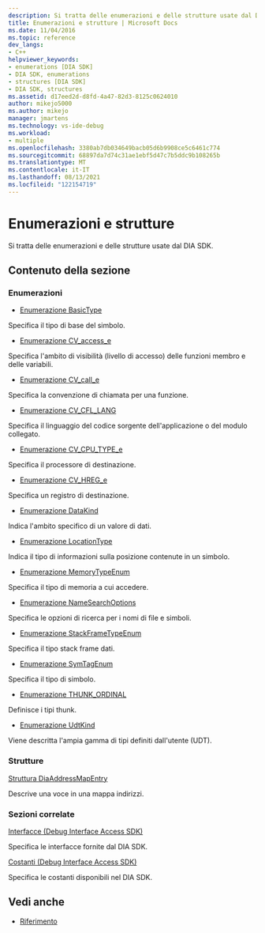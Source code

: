 ```yaml
---
description: Si tratta delle enumerazioni e delle strutture usate dal DIA SDK.
title: Enumerazioni e strutture | Microsoft Docs
ms.date: 11/04/2016
ms.topic: reference
dev_langs:
- C++
helpviewer_keywords:
- enumerations [DIA SDK]
- DIA SDK, enumerations
- structures [DIA SDK]
- DIA SDK, structures
ms.assetid: d17eed2d-d8fd-4a47-82d3-8125c0624010
author: mikejo5000
ms.author: mikejo
manager: jmartens
ms.technology: vs-ide-debug
ms.workload:
- multiple
ms.openlocfilehash: 3380ab7db034649bacb05d6b9908ce5c6461c774
ms.sourcegitcommit: 68897da7d74c31ae1ebf5d47c7b5ddc9b108265b
ms.translationtype: MT
ms.contentlocale: it-IT
ms.lasthandoff: 08/13/2021
ms.locfileid: "122154719"
---
```

# <a name="enumerations-and-structures"></a>Enumerazioni e strutture

Si tratta delle enumerazioni e delle strutture usate dal DIA SDK.

## <a name="in-this-section"></a>Contenuto della sezione

### <a name="enumerations"></a>Enumerazioni

- [Enumerazione BasicType](../../debugger/debug-interface-access/basictype.md)

 Specifica il tipo di base del simbolo.

- [Enumerazione CV_access_e](../../debugger/debug-interface-access/cv-access-e.md)

 Specifica l'ambito di visibilità (livello di accesso) delle funzioni membro e delle variabili.

- [Enumerazione CV_call_e](../../debugger/debug-interface-access/cv-call-e.md)

 Specifica la convenzione di chiamata per una funzione.

- [Enumerazione CV_CFL_LANG](../../debugger/debug-interface-access/cv-cfl-lang.md)

 Specifica il linguaggio del codice sorgente dell'applicazione o del modulo collegato.

- [Enumerazione CV_CPU_TYPE_e](../../debugger/debug-interface-access/cv-cpu-type-e.md)

 Specifica il processore di destinazione.

- [Enumerazione CV_HREG_e](../../debugger/debug-interface-access/cv-hreg-e.md)

 Specifica un registro di destinazione.

- [Enumerazione DataKind](../../debugger/debug-interface-access/datakind.md)

 Indica l'ambito specifico di un valore di dati.

- [Enumerazione LocationType](../../debugger/debug-interface-access/locationtype.md)

 Indica il tipo di informazioni sulla posizione contenute in un simbolo.

- [Enumerazione MemoryTypeEnum](../../debugger/debug-interface-access/memorytypeenum.md)

 Specifica il tipo di memoria a cui accedere.

- [Enumerazione NameSearchOptions](../../debugger/debug-interface-access/namesearchoptions.md)

 Specifica le opzioni di ricerca per i nomi di file e simboli.

- [Enumerazione StackFrameTypeEnum](../../debugger/debug-interface-access/stackframetypeenum.md)

 Specifica il tipo stack frame dati.

- [Enumerazione SymTagEnum](../../debugger/debug-interface-access/symtagenum.md)

 Specifica il tipo di simbolo.

- [Enumerazione THUNK_ORDINAL](../../debugger/debug-interface-access/thunk-ordinal.md)

 Definisce i tipi thunk.

- [Enumerazione UdtKind](../../debugger/debug-interface-access/udtkind.md)

 Viene descritta l'ampia gamma di tipi definiti dall'utente (UDT).

### <a name="structures"></a>Strutture

[Struttura DiaAddressMapEntry](../../debugger/debug-interface-access/diaaddressmapentry.md)

Descrive una voce in una mappa indirizzi.

### <a name="related-sections"></a>Sezioni correlate

[Interfacce (Debug Interface Access SDK)](../../debugger/debug-interface-access/interfaces-debug-interface-access-sdk.md)

Specifica le interfacce fornite dal DIA SDK.

[Costanti (Debug Interface Access SDK)](../../debugger/debug-interface-access/constants-debug-interface-access-sdk.md)

Specifica le costanti disponibili nel DIA SDK.

## <a name="see-also"></a>Vedi anche

- [Riferimento](../../debugger/debug-interface-access/debug-interface-access-sdk-reference.md)
